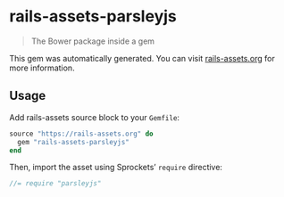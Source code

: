 # rails-assets-parsleyjs

> The Bower package inside a gem

This gem was automatically generated. You can visit [rails-assets.org](https://rails-assets.org) for more information.

## Usage

Add rails-assets source block to your `Gemfile`:

```ruby
source "https://rails-assets.org" do
  gem "rails-assets-parsleyjs"
end

```

Then, import the asset using Sprockets’ `require` directive:

```js
//= require "parsleyjs"
```
